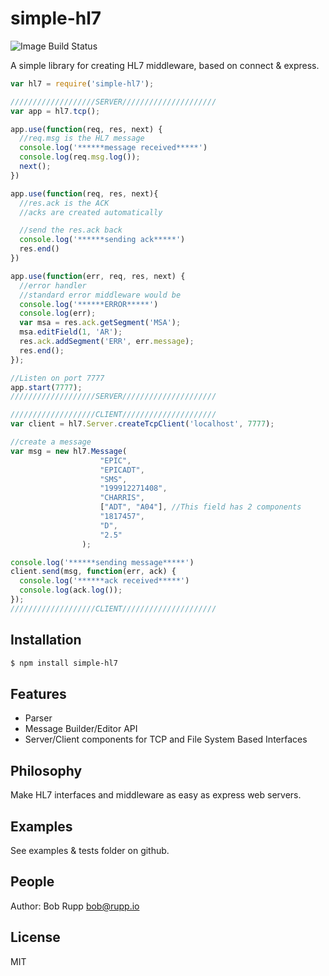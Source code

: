 # simple-hl7
![Image Build Status](https://travis-ci.org/hitgeek/simple-hl7.svg?branch=master)

A simple library for creating HL7 middleware, based on connect & express.


```js
var hl7 = require('simple-hl7');

///////////////////SERVER/////////////////////
var app = hl7.tcp();

app.use(function(req, res, next) {
  //req.msg is the HL7 message
  console.log('******message received*****')
  console.log(req.msg.log());
  next();
})

app.use(function(req, res, next){
  //res.ack is the ACK
  //acks are created automatically

  //send the res.ack back
  console.log('******sending ack*****')
  res.end()
})

app.use(function(err, req, res, next) {
  //error handler
  //standard error middleware would be
  console.log('******ERROR*****')
  console.log(err);
  var msa = res.ack.getSegment('MSA');
  msa.editField(1, 'AR');
  res.ack.addSegment('ERR', err.message);
  res.end();
});

//Listen on port 7777
app.start(7777);
///////////////////SERVER/////////////////////

///////////////////CLIENT/////////////////////
var client = hl7.Server.createTcpClient('localhost', 7777);

//create a message
var msg = new hl7.Message(
                    "EPIC",
                    "EPICADT",
                    "SMS",
                    "199912271408",
                    "CHARRIS",
                    ["ADT", "A04"], //This field has 2 components
                    "1817457",
                    "D",
                    "2.5"
                );

console.log('******sending message*****')
client.send(msg, function(err, ack) {
  console.log('******ack received*****')
  console.log(ack.log());
});
///////////////////CLIENT/////////////////////
```

## Installation

```bash
$ npm install simple-hl7
```

## Features

  * Parser
  * Message Builder/Editor API
  * Server/Client components for TCP and File System Based Interfaces

## Philosophy
Make HL7 interfaces and middleware as easy as express web servers.

## Examples
See examples & tests folder on github.

## People
Author: Bob Rupp bob@rupp.io

## License
MIT
